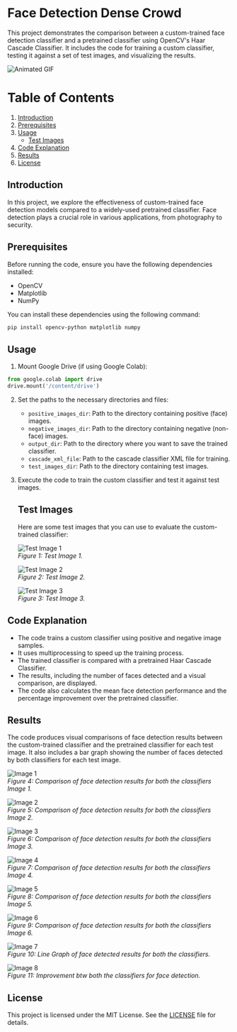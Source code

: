 # Face Detection Dense Crowd

This project demonstrates the comparison between a custom-trained face detection classifier and a pretrained classifier using OpenCV's Haar Cascade Classifier. It includes the code for training a custom classifier, testing it against a set of test images, and visualizing the results.

<img src="https://www.innovatrics.com/wp-content/uploads/2021/11/SmartFace-face-detection.gif" alt="Animated GIF" />

# Table of Contents

1. [Introduction](#introduction)
2. [Prerequisites](#prerequisites)
3. [Usage](#usage)<br>
    - [Test Images](#test-images)
5. [Code Explanation](#code-explanation)
6. [Results](#results)
7. [License](#license)

## Introduction

In this project, we explore the effectiveness of custom-trained face detection models compared to a widely-used pretrained classifier. Face detection plays a crucial role in various applications, from photography to security.

## Prerequisites

Before running the code, ensure you have the following dependencies installed:

- OpenCV
- Matplotlib
- NumPy

You can install these dependencies using the following command:

```bash
pip install opencv-python matplotlib numpy
```

## Usage

1. Mount Google Drive (if using Google Colab):

```python
from google.colab import drive
drive.mount('/content/drive')
```

2. Set the paths to the necessary directories and files:

   - `positive_images_dir`: Path to the directory containing positive (face) images.
   - `negative_images_dir`: Path to the directory containing negative (non-face) images.
   - `output_dir`: Path to the directory where you want to save the trained classifier.
   - `cascade_xml_file`: Path to the cascade classifier XML file for training.
   - `test_images_dir`: Path to the directory containing test images.

3. Execute the code to train the custom classifier and test it against test images.
   ## Test Images
   
   Here are some test images that you can use to evaluate the custom-trained classifier:
   
   ![Test Image 1](images/1.jpg)<br>
   *Figure 1: Test Image 1.*
   
   ![Test Image 2](images/2.jpg)<br>
   *Figure 2: Test Image 2.*
   
   ![Test Image 3](images/3.jpg)<br>
   *Figure 3: Test Image 3.*

## Code Explanation

- The code trains a custom classifier using positive and negative image samples.
- It uses multiprocessing to speed up the training process.
- The trained classifier is compared with a pretrained Haar Cascade Classifier.
- The results, including the number of faces detected and a visual comparison, are displayed.
- The code also calculates the mean face detection performance and the percentage improvement over the pretrained classifier.

## Results

The code produces visual comparisons of face detection results between the custom-trained classifier and the pretrained classifier for each test image. It also includes a bar graph showing the number of faces detected by both classifiers for each test image.


![Image 1](images/1.png)<br>
*Figure 4: Comparison of face detection results for both the classifiers Image 1.*

![Image 2](images/2.png)<br>
*Figure 5: Comparison of face detection results for both the classifiers Image 2.*

![Image 3](images/3.png)<br>
*Figure 6: Comparison of face detection results for both the classifiers Image 3.*

![Image 4](images/4.png)<br>
*Figure 7: Comparison of face detection results for both the classifiers Image 4.*

![Image 5](images/5.png)<br>
*Figure 8: Comparison of face detection results for both the classifiers Image 5.*

![Image 6](images/6.png)<br>
*Figure 9: Comparison of face detection results for both the classifiers Image 6.*

![Image 7](images/7.png)<br>
*Figure 10: Line Graph of face detected results for both the classifiers.*

![Image 8](images/8.png)<br>
*Figure 11: Improvement btw both the classifiers for face detection.*

## License

This project is licensed under the MIT License. See the [LICENSE](LICENSE) file for details.
